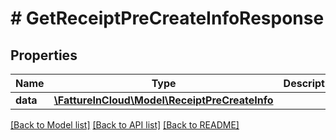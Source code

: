 # # GetReceiptPreCreateInfoResponse

## Properties

Name | Type | Description | Notes
------------ | ------------- | ------------- | -------------
**data** | [**\FattureInCloud\Model\ReceiptPreCreateInfo**](ReceiptPreCreateInfo.md) |  | [optional]

[[Back to Model list]](../../README.md#models) [[Back to API list]](../../README.md#endpoints) [[Back to README]](../../README.md)
